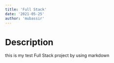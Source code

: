 ```yaml
---
title: 'Full Stack'
date: '2021-05-25'
author: 'mubassir'
---
```


# Description
this is my test Full Stack project by using markdown